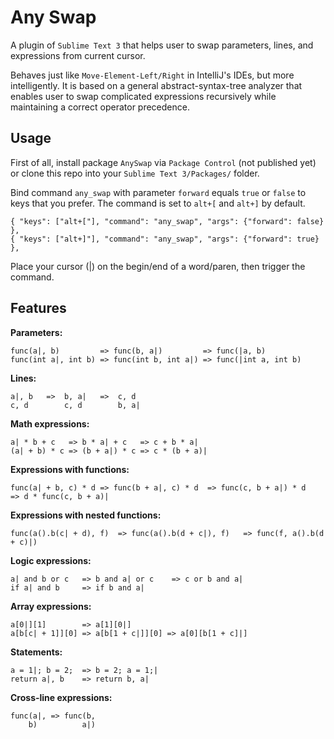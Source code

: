 # Any Swap

A plugin of `Sublime Text 3` that helps user to swap parameters, lines, and expressions from current cursor.

Behaves just like `Move-Element-Left/Right` in IntelliJ's IDEs, but more intelligently.
It is based on a general abstract-syntax-tree analyzer that enables user to swap complicated expressions recursively while maintaining a correct operator precedence.

## Usage

First of all, install package `AnySwap` via `Package Control` (not published yet) or clone this repo into your `Sublime Text 3/Packages/` folder. 

Bind command `any_swap` with parameter `forward` equals `true` or `false` to keys that you prefer. The command is set to `alt+[` and `alt+]` by default.
```
{ "keys": ["alt+["], "command": "any_swap", "args": {"forward": false} },
{ "keys": ["alt+]"], "command": "any_swap", "args": {"forward": true} },
```
Place your cursor (|) on the begin/end of a word/paren, then trigger the command.

## Features

**Parameters:**
```
func(a|, b)         => func(b, a|)         => func(|a, b)
func(int a|, int b) => func(int b, int a|) => func(|int a, int b)
```

**Lines:**
```
a|, b   =>  b, a|   =>  c, d
c, d        c, d        b, a|
```

**Math expressions:**
```
a| * b + c   => b * a| + c   => c + b * a|
(a| + b) * c => (b + a|) * c => c * (b + a)|
```

**Expressions with functions:**
```
func(a| + b, c) * d => func(b + a|, c) * d  => func(c, b + a|) * d   => d * func(c, b + a)|
```

**Expressions with nested functions:**
```
func(a().b(c| + d), f)  => func(a().b(d + c|), f)   => func(f, a().b(d + c)|)
```

**Logic expressions:**
```
a| and b or c   => b and a| or c    => c or b and a|
if a| and b 	=> if b and a|
```

**Array expressions:**
```
a[0|][1]        => a[1][0|]
a[b[c| + 1]][0] => a[b[1 + c|]][0] => a[0][b[1 + c]|]
```

**Statements:**
```
a = 1|; b = 2; 	=> b = 2; a = 1;|
return a|, b 	=> return b, a|
```

**Cross-line expressions:**
```
func(a|, => func(b,
    b)          a|)
```
